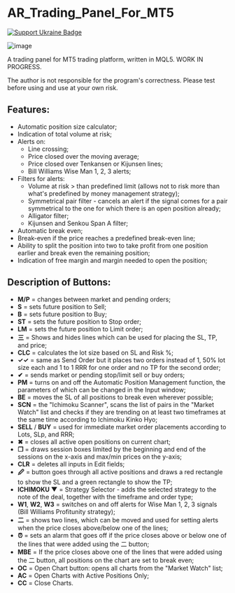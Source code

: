# AR_Trading_Panel_For_MT5

[![Support Ukraine Badge](https://bit.ly/support-ukraine-now)](https://github.com/support-ukraine/support-ukraine)

![image](https://github.com/user-attachments/assets/573b495f-f519-431f-b955-8b6be68d89c8)



A trading panel for MT5 trading platform, written in MQL5.
WORK IN PROGRESS.

The author is not responsible for the program's correctness. Please test before using and use at your own risk.

## Features:
- Automatic position size calculator;
- Indication of total volume at risk;
- Alerts on:
  - Line crossing;
  - Price closed over the moving average;
  - Price closed over Tenkansen or Kijunsen lines;
  - Bill Williams Wise Man 1, 2, 3 alerts;
- Filters for alerts:
  - Volume at risk > than predefined limit (allows not to risk more than what's predefined by money management strategy);
  - Symmetrical pair filter - cancels an alert if the signal comes for a pair symmetrical to the one for which there is an open position already;
  - Alligator filter;
  - Kijunsen and Senkou Span A filter;
- Automatic break even;
- Break-even if the price reaches a predefined break-even line;
- Ability to split the position into two to take profit from one position earlier and break even the remaining position;
- Indication of free margin and margin needed to open the position;

## Description of Buttons:
- **M/P** = changes between market and pending orders;
- **S** = sets future position to Sell;
- **B** = sets future position to Buy;
- **ST** = sets the future position to Stop order;
- **LM** = sets the future position to Limit order;
- **三** = Shows and hides lines which can be used for placing the SL, TP, and price;
- **CLC** = calculates the lot size based on SL and Risk %;
- **✓✓** = same as Send Order but it places two orders instead of 1, 50% lot size each and 1 to 1 RRR for one order and no TP for the second order;
- **✔** = sends market or pending stop/limit sell or buy orders;
- **PM** = turns on and off the Automatic Position Management function, the parameters of which can be changed in the Input window;
- **BE** = moves the SL of all positions to break even wherever possible;
- **SCN** = the "Ichimoku Scanner", scans the list of pairs in the "Market Watch" list and checks if they are trending on at least two timeframes at the same time according to Ichimoku Kinko Hyo;
- **SELL** / **BUY** = used for immediate market order placements according to Lots, SLp, and RRR;
- **✖** = closes all active open positions on current chart;
- **❒** = draws session boxes limited by the beginning and end of the sessions on the x-axis and max/min prices on the y-axis;
- **CLR** = deletes all inputs in Edit fields;
- **🖉** = button goes through all active positions and draws a red rectangle to show the SL and a green rectangle to show the TP;
- **ICHIMOKU ▼** = Strategy Selector - adds the selected strategy to the note of the deal, together with the timeframe and order type;
- **W1**, **W2**, **W3** = switches on and off alerts for Wise Man 1, 2, 3 signals (Bill Williams Profitunity strategy);
- **⼆** = shows two lines, which can be moved and used for setting alerts when the price closes above/below one of the lines;
- **⏰** = sets an alarm that goes off if the price closes above or below one of the lines that were added using the ⼆ button;
- **MBE** = If the price closes above one of the lines that were added using the ⼆ button, all positions on the chart are set to break even;
- **OC** = Open Chart button: opens all charts from the "Market Watch" list;
- **AC** = Open Charts with Active Positions Only;
- **CC** = Close Charts.
